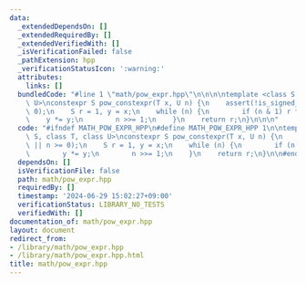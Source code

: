 ```yaml
---
data:
  _extendedDependsOn: []
  _extendedRequiredBy: []
  _extendedVerifiedWith: []
  _isVerificationFailed: false
  _pathExtension: hpp
  _verificationStatusIcon: ':warning:'
  attributes:
    links: []
  bundledCode: "#line 1 \"math/pow_expr.hpp\"\n\n\n\ntemplate <class S, class T, class\
    \ U>\nconstexpr S pow_constexpr(T x, U n) {\n    assert(!is_signed_v<U> || n >=\
    \ 0);\n    S r = 1, y = x;\n    while (n) {\n        if (n & 1) r *= y;\n    \
    \    y *= y;\n        n >>= 1;\n    }\n    return r;\n}\n\n\n"
  code: "#ifndef MATH_POW_EXPR_HPP\n#define MATH_POW_EXPR_HPP 1\n\ntemplate <class\
    \ S, class T, class U>\nconstexpr S pow_constexpr(T x, U n) {\n    assert(!is_signed_v<U>\
    \ || n >= 0);\n    S r = 1, y = x;\n    while (n) {\n        if (n & 1) r *= y;\n\
    \        y *= y;\n        n >>= 1;\n    }\n    return r;\n}\n\n#endif // MATH_POW_EXPR_HPP\n"
  dependsOn: []
  isVerificationFile: false
  path: math/pow_expr.hpp
  requiredBy: []
  timestamp: '2024-06-29 15:02:27+09:00'
  verificationStatus: LIBRARY_NO_TESTS
  verifiedWith: []
documentation_of: math/pow_expr.hpp
layout: document
redirect_from:
- /library/math/pow_expr.hpp
- /library/math/pow_expr.hpp.html
title: math/pow_expr.hpp
---
```

